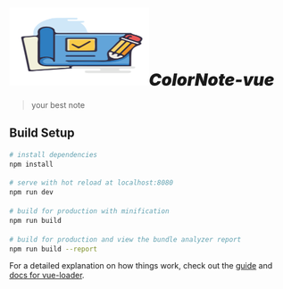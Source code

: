 
# <img src="https://raw.githubusercontent.com/PomZWJ/colornote-vue/master/static/fav2.png" width="250" height="140"><span style="font-size: 30px;font-style: oblique;font-weight: bolder;">ColorNote-vue</span>











> your best note

## Build Setup

``` bash
# install dependencies
npm install

# serve with hot reload at localhost:8080
npm run dev

# build for production with minification
npm run build

# build for production and view the bundle analyzer report
npm run build --report
```

For a detailed explanation on how things work, check out the [guide](http://vuejs-templates.github.io/webpack/) and [docs for vue-loader](http://vuejs.github.io/vue-loader).
